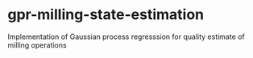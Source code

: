 # gpr-milling-state-estimation
Implementation of Gaussian process regresssion for quality estimate of milling operations
